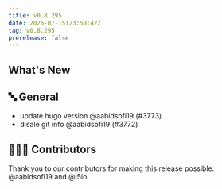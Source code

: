 ```yaml
---
title: v0.8.295
date: 2025-07-15T23:50:42Z
tag: v0.8.295
prerelease: false
---
```


## What's New
## 🔤 General
- update hugo version @aabidsofi19 (#3773)
- disale git info @aabidsofi19 (#3772)

## 👨🏽‍💻 Contributors

Thank you to our contributors for making this release possible:
@aabidsofi19 and @l5io

